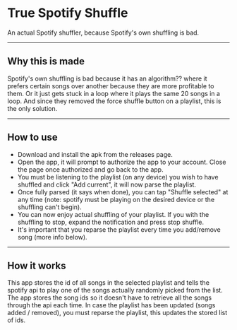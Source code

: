 # True Spotify Shuffle
 An actual Spotify shuffler, because Spotify's own shuffling is bad.

---

## Why this is made
Spotify's own shuffling is bad because it has an algorithm?? where it prefers certain songs over another because they are more profitable to them. Or it just gets stuck in a loop where it plays the same 20 songs in a loop. And since they removed the force shuffle button on a playlist, this is the only solution.

---

## How to use

<ul>
<li>Download and install the apk from the releases page.</li>
<li>Open the app, it will prompt to authorize the app to your account. Close the page once authorized and go back to the app.</li>
<li>You must be listening to the playlist (on any device) you wish to have shuffled and click "Add current", it will now parse the playlist.</li>
<li>Once fully parsed (it says when done), you can tap "Shuffle selected" at any time (note: spotify must be playing on the desired device or the shuffling can't begin).</li>
<li>You can now enjoy actual shuffling of your playlist. If you with the shuffling to stop, expand the notification and press stop shuffle.</li>
<li>It's important that you reparse the playlist every time you add/remove song (more info below).</li>
</ul>

---

## How it works

This app stores the id of all songs in the selected playlist and tells the spotify api to play one of the songs actually randomly picked from the list.
The app stores the song ids so it doesn't have to retrieve all the songs through the api each time. In case the playlist has been updated (songs added / removed), you must reparse the playlist, this updates the stored list of ids.